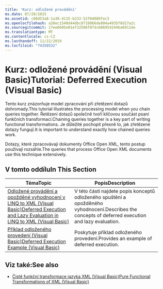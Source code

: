 ```yaml
---
title: 'Kurz: odložené provádění'
ms.date: 07/20/2015
ms.assetid: c80d53a8-1a30-4115-b232-52f0d089fec5
ms.openlocfilehash: a38ec1540d44dbc8710866de804a4935f8d17a2c
ms.sourcegitcommit: 17ee6605e01ef32506f8fdc686954244ba6911de
ms.translationtype: MT
ms.contentlocale: cs-CZ
ms.lasthandoff: 11/22/2019
ms.locfileid: "74350532"
---
```

# <a name="tutorial-deferred-execution-visual-basic"></a><span data-ttu-id="96090-102">Kurz: odložené provádění (Visual Basic)</span><span class="sxs-lookup"><span data-stu-id="96090-102">Tutorial: Deferred Execution (Visual Basic)</span></span>
<span data-ttu-id="96090-103">Tento kurz znázorňuje model zpracování při zřetězení dotazů dohromady.</span><span class="sxs-lookup"><span data-stu-id="96090-103">This tutorial illustrates the processing model when you chain queries together.</span></span> <span data-ttu-id="96090-104">Řetězení dotazů společně tvoří klíčovou součást psaní funkčních transformací.</span><span class="sxs-lookup"><span data-stu-id="96090-104">Chaining queries together is a key part of writing functional transformations.</span></span> <span data-ttu-id="96090-105">Je důležité pochopit přesně to, jak zřetězené dotazy fungují.</span><span class="sxs-lookup"><span data-stu-id="96090-105">It is important to understand exactly how chained queries work.</span></span>  
  
 <span data-ttu-id="96090-106">Dotazy, které zpracovávají dokumenty Office Open XML, tento postup používají rozsáhle.</span><span class="sxs-lookup"><span data-stu-id="96090-106">The queries that process Office Open XML documents use this technique extensively.</span></span>  
  
## <a name="in-this-section"></a><span data-ttu-id="96090-107">V tomto oddílu</span><span class="sxs-lookup"><span data-stu-id="96090-107">In This Section</span></span>  
  
|<span data-ttu-id="96090-108">Téma</span><span class="sxs-lookup"><span data-stu-id="96090-108">Topic</span></span>|<span data-ttu-id="96090-109">Popis</span><span class="sxs-lookup"><span data-stu-id="96090-109">Description</span></span>|  
|-----------|-----------------|  
|[<span data-ttu-id="96090-110">Odložené provádění a opožděné vyhodnocení v LINQ to XML (Visual Basic)</span><span class="sxs-lookup"><span data-stu-id="96090-110">Deferred Execution and Lazy Evaluation in LINQ to XML (Visual Basic)</span></span>](../../../../visual-basic/programming-guide/concepts/linq/deferred-execution-and-lazy-evaluation-in-linq-to-xml.md)|<span data-ttu-id="96090-111">V této části najdete popis konceptů odloženého spuštění a opožděného vyhodnocení.</span><span class="sxs-lookup"><span data-stu-id="96090-111">Describes the concepts of deferred execution and lazy evaluation.</span></span>|  
|[<span data-ttu-id="96090-112">Příklad odloženého provedení (Visual Basic)</span><span class="sxs-lookup"><span data-stu-id="96090-112">Deferred Execution Example (Visual Basic)</span></span>](../../../../visual-basic/programming-guide/concepts/linq/deferred-execution-example.md)|<span data-ttu-id="96090-113">Poskytuje příklad odloženého provedení.</span><span class="sxs-lookup"><span data-stu-id="96090-113">Provides an example of deferred execution.</span></span>|  
  
## <a name="see-also"></a><span data-ttu-id="96090-114">Viz také:</span><span class="sxs-lookup"><span data-stu-id="96090-114">See also</span></span>

- [<span data-ttu-id="96090-115">Čistě funkční transformace jazyka XML (Visual Basic)</span><span class="sxs-lookup"><span data-stu-id="96090-115">Pure Functional Transformations of XML (Visual Basic)</span></span>](../../../../visual-basic/programming-guide/concepts/linq/pure-functional-transformations-of-xml.md)
